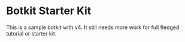 # Botkit Starter Kit

This is a sample botkit with v4. It still needs more work for full fledged tutorial or starter kit.
